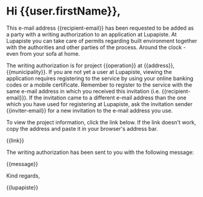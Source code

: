 # Hi {{user.firstName}},

This e-mail address {{recipient-email}} has been requested to be added as a party with a writing authorization to an application at Lupapiste. At Lupapiste you can take care of permits regarding built environment together with the authorities and other parties of the process. Around the clock - even from your sofa at home.

The writing authorization is for project {{operation}} at {{address}}, {{municipality}}. If you are not yet a user at Lupapiste, viewing the application requires registering to the service by using your online banking codes or a mobile certificate. Remember to register to the service with the same e-mail address in which you received this invitation (i.e. {{recipient-email}}). If the invitation came to a different e-mail address than the one which you have used for registering at Lupapiste, ask the invitation sender {{inviter-email}} for a new invitation to the e-mail address you use.

To view the project information, click the link below. If the link doesn't work, copy the address and paste it in your browser's address bar.

{{link}}
 
The writing authorization has been sent to you with the following message:

{{message}}

Kind regards,

{{lupapiste}}